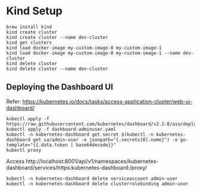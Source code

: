 # Kind Setup

```shell
brew install kind
kind create cluster
kind create cluster --name dev-cluster
kind get clusters
kind load docker-image my-custom-image-0 my-custom-image-1
kind load docker-image my-custom-image-0 my-custom-image-1 --name dev-cluster
kind delete cluster
kind delete cluster --name dev-cluster
```

## Deploying the Dashboard UI

Refer: https://kubernetes.io/docs/tasks/access-application-cluster/web-ui-dashboard/

```shell
kubectl apply -f https://raw.githubusercontent.com/kubernetes/dashboard/v2.2.0/aio/deploy/recommended.yaml
kubectl apply -f dashboard-adminuser.yaml
kubectl -n kubernetes-dashboard get secret $(kubectl -n kubernetes-dashboard get sa/admin-user -o jsonpath="{.secrets[0].name}") -o go-template="{{.data.token | base64decode}}"
kubectl proxy
```

Access http://localhost:8001/api/v1/namespaces/kubernetes-dashboard/services/https:kubernetes-dashboard:/proxy/


```shell
kubectl -n kubernetes-dashboard delete serviceaccount admin-user
kubectl -n kubernetes-dashboard delete clusterrolebinding admin-user
```
